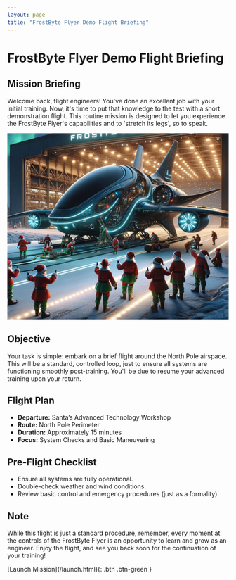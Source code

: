 ```yaml
---
layout: page
title: "FrostByte Flyer Demo Flight Briefing"
---
```


# FrostByte Flyer Demo Flight Briefing

## Mission Briefing
Welcome back, flight engineers! You've done an excellent job with your initial training. Now, it's time to put that knowledge to the test with a short demonstration flight. This routine mission is designed to let you experience the FrostByte Flyer's capabilities and to 'stretch its legs', so to speak.

![](../assets/images/fbf.png)

## Objective
Your task is simple: embark on a brief flight around the North Pole airspace. This will be a standard, controlled loop, just to ensure all systems are functioning smoothly post-training. You'll be due to resume your advanced training upon your return.

## Flight Plan
- **Departure:** Santa’s Advanced Technology Workshop
- **Route:** North Pole Perimeter
- **Duration:** Approximately 15 minutes
- **Focus:** System Checks and Basic Maneuvering

## Pre-Flight Checklist
- Ensure all systems are fully operational.
- Double-check weather and wind conditions.
- Review basic control and emergency procedures (just as a formality).

## Note
While this flight is just a standard procedure, remember, every moment at the controls of the FrostByte Flyer is an opportunity to learn and grow as an engineer. Enjoy the flight, and see you back soon for the continuation of your training!

<span class="fs-8">
[Launch Mission](/launch.html){: .btn .btn-green }
</span>
